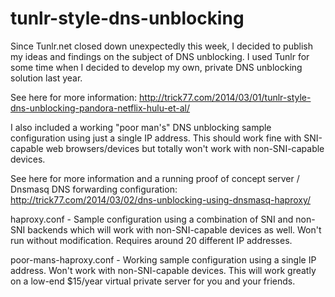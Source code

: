 tunlr-style-dns-unblocking
==========================

Since Tunlr.net closed down unexpectedly this week, I decided to publish my ideas and findings on the subject of DNS unblocking. I used Tunlr for some time when I decided to develop my own, private DNS unblocking solution last year.

See here for more information: http://trick77.com/2014/03/01/tunlr-style-dns-unblocking-pandora-netflix-hulu-et-al/

I also included a working "poor man's" DNS unblocking sample configuration using just a single IP address. This should work fine with SNI-capable web browsers/devices but totally won't work with non-SNI-capable devices.

See here for more information and a running proof of concept server / Dnsmasq DNS forwarding configuration: http://trick77.com/2014/03/02/dns-unblocking-using-dnsmasq-haproxy/

haproxy.conf - Sample configuration using a combination of SNI and non-SNI backends which will work with non-SNI-capable devices as well. Won't run without modification. Requires around 20 different IP addresses.

poor-mans-haproxy.conf - Working sample configuration using a single IP address. Won't work with non-SNI-capable devices. This will work greatly on a low-end $15/year virtual private server for you and your friends.
